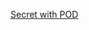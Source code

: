 [Secret with POD](https://kubernetes.io/docs/tasks/inject-data-application/distribute-credentials-secure/)
